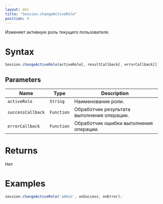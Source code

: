 ```yaml
---
layout: doc
title: "Session.changeActiveRole"
position: 4
---
```


Изменяет активную роль текущего пользователя.

# Syntax

```js
Session.changeActiveRole(activeRole[, resultCallback[, errorCallback]]);
```

## Parameters

|Name|Type|Description|
|----|----|-----------|
|`activeRole`|`String`|Наименование роли.|
|`successCallback`|`Function`|Обработчик результата выполнения операции.|
|`errorCallback`|`Function`|Обработчик ошибки выполнения операции.|

# Returns

Нет

# Examples

```js
session.changeActiveRole('admin', onSuccess, onError);
```
